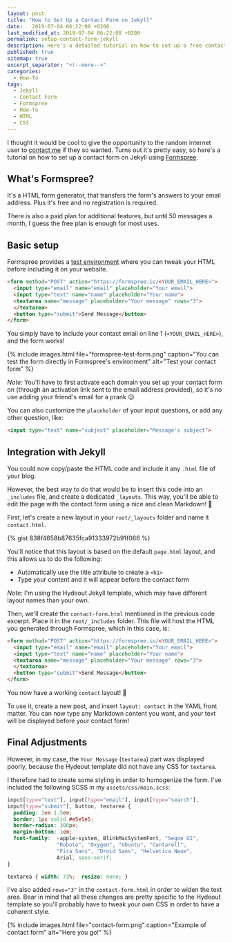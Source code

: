 ```yaml
---
layout: post
title: "How to Set Up a Contact Form on Jekyll"
date:   2019-07-04 06:22:08 +0200
last_modified_at: 2019-07-04 06:22:08 +0200
permalink: setup-contact-form-jekyll
description: Here's a detailed tutorial on how to set up a free contact form on static websites like Jekyll
published: true
sitemap: true
excerpt_separator: "<!--more-->"
categories:
  - How-To
tags:
  - Jekyll
  - Contact Form
  - Formspree
  - How-To
  - HTML
  - CSS
---
```


I thought it would be cool to give the opportunity to the random internet
user to [contact me](/contact) if they so wanted. Turns out it's pretty easy,
so here's a tutorial on how to set up a contact form on Jekyll using
[Formspree](https://formspree.io/).

<!--more-->

## What's Formspree?

It's a HTML form generator, that transfers the form's answers to your
email address. Plus it's free and no registration is required.

There is also a paid plan for additional features, but until 50 messages
a month, I guess the free plan is enough for most uses.

## Basic setup

Formspree provides a [test environment](https://test.formspree.io/)
where you can tweak your HTML before including it on your website.

```html
<form method="POST" action="https://formspree.io/<YOUR_EMAIL_HERE>">
  <input type="email" name="email" placeholder="Your email">
  <input type="text" name="name" placeholder="Your name">
  <textarea name="message" placeholder="Your message" rows="3">
  </textarea>
  <button type="submit">Send Message</button>
</form>
```

You simply have to include your contact email on line 1 
(`<YOUR_EMAIL_HERE>`), and the form works! 

{% include images.html file="formspree-test-form.png" 
  caption="You can test the form directly in Formspree's environment" 
  alt="Test your contact form" %}

*Note:* You'll have to first activate each domain you set up
your contact form on (through an activation link sent to the email address
provided), so it's no use adding your friend's email for a prank 😉

You can also customize the `placeholder` of your
input questions, or add any other question, like:

```html
<input type="text" name="subject" placeholder="Message's subject">
```

## Integration with Jekyll

You could now copy/paste the HTML code and include it any `.html` file of your
blog.

However, the best way to do that would be to insert this code into an
`_includes` file, and create a dedicated `_layouts`. This way, you'll be able
to edit the page with the contact form using a nice and clean Markdown! 💙

First, let's create a new layout in your `root/_layouts` folder and name 
it `contact.html`.

{% gist 838f4658b87635fca91333972b91f066 %}

You'll notice that this layout is based on the default `page.html` layout,
and this allows us to do the following: 

* Automatically use the title attribute to create a `<h1>`
* Type your content and it will appear before the contact form

*Note*: I'm using the Hydeout Jekyll template, which may have different layout
names than your own.

Then, we'll create the `contact-form.html` mentioned in the previous code 
excerpt. Place it in the `root/_includes` folder. This file will host the
HTML you generated through Formspree, which in this case, is:

```html
<form method="POST" action="https://formspree.io/<YOUR_EMAIL_HERE>">
  <input type="email" name="email" placeholder="Your email">
  <input type="text" name="name" placeholder="Your name">
  <textarea name="message" placeholder="Your message" rows="3">
  </textarea>
  <button type="submit">Send Message</button>
</form>
```

You now have a working `contact` layout! 🌈

To use it, create a new post, and insert `layout: contact` in the YAML front
matter. You can now type any Markdown content you want, and your text will be
displayed before your contact form!

## Final Adjustments

However, in my case, the `Your Message` (`textarea`) part was displayed poorly,
because the Hydeout template did not have any CSS for `textarea`.

I therefore had to create some styling in order to homogenize the form. I've
included the following SCSS in my `assets/css/main.scss`:

```scss
input[type="text"], input[type="email"], input[type="search"], 
input[type="submit"], button, textarea { 
  padding: 1em 1.5em; 
  border: 1px solid #e5e5e5; 
  border-radius: 300px; 
  margin-bottom: 1em; 
  font-family:  -apple-system, BlinkMacSystemFont, "Segoe UI", 
                "Roboto", "Oxygen", "Ubuntu", "Cantarell", 
                "Fira Sans", "Droid Sans", "Helvetica Neue", 
                Arial, sans-serif; 
}

textarea { width: 73%;  resize: none; }
```

I've also added `rows="3"` in the `contact-form.html` in order to widen the 
text area. Bear in mind that all these changes are pretty specific to the
Hydeout template so you'll probably have to tweak your own CSS in order
to have a coherent style.

{% include images.html file="contact-form.png"
  caption="Example of contact form" alt="Here you go!" %}